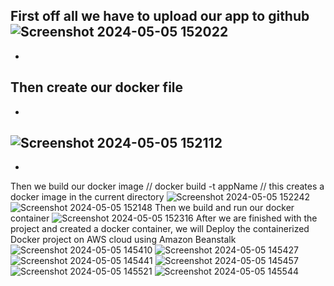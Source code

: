 First off all we have to upload our app to github
![Screenshot 2024-05-05 152022](https://github.com/Zakaria-Khuda-Dady/Docker-AWS-alien-invader/assets/148376197/ffa38a12-a205-418f-b2a3-cbc6e1a5d97b)
-
-
Then create our docker file
-
-
![Screenshot 2024-05-05 152112](https://github.com/Zakaria-Khuda-Dady/Docker-AWS-alien-invader/assets/148376197/2e631954-8541-4c36-8ace-84c14911f365)
-
-
Then we build our docker image // docker build -t appName // this creates a docker image in the current directory
![Screenshot 2024-05-05 152242](https://github.com/Zakaria-Khuda-Dady/Docker-AWS-alien-invader/assets/148376197/44bc4a62-5903-4ab6-a670-c612b731e99a)
![Screenshot 2024-05-05 152148](https://github.com/Zakaria-Khuda-Dady/Docker-AWS-alien-invader/assets/148376197/bb93f37f-6ae7-4756-9d00-e313231f9934)
Then we build and run our docker container 
![Screenshot 2024-05-05 152316](https://github.com/Zakaria-Khuda-Dady/Docker-AWS-alien-invader/assets/148376197/b3ecd3ac-2e04-42f1-83f5-00e22766f050)
After we are finished with the project and created a docker container, we will Deploy the containerized Docker project on AWS cloud using Amazon Beanstalk
![Screenshot 2024-05-05 145410](https://github.com/Zakaria-Khuda-Dady/Docker-AWS-alien-invader/assets/148376197/60fa80f2-f033-4806-aa3c-daa3737ead07)
![Screenshot 2024-05-05 145427](https://github.com/Zakaria-Khuda-Dady/Docker-AWS-alien-invader/assets/148376197/681a3fd6-3d8b-40f6-8bba-1c5f120b3c95)
![Screenshot 2024-05-05 145441](https://github.com/Zakaria-Khuda-Dady/Docker-AWS-alien-invader/assets/148376197/d4e1a4fa-6015-40fc-90bc-e938e1f36eb5)
![Screenshot 2024-05-05 145457](https://github.com/Zakaria-Khuda-Dady/Docker-AWS-alien-invader/assets/148376197/f83a3b14-a21b-4998-bc04-d3b78784d222)
![Screenshot 2024-05-05 145521](https://github.com/Zakaria-Khuda-Dady/Docker-AWS-alien-invader/assets/148376197/3d3886d9-6bdd-4485-9cd6-02f5ad5016f5)
![Screenshot 2024-05-05 145544](https://github.com/Zakaria-Khuda-Dady/Docker-AWS-alien-invader/assets/148376197/7529e69c-7022-4bf7-944e-aa1b1d894ee0)
